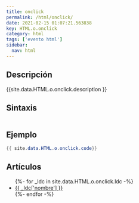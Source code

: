 ```yaml
---
title: onclick
permalink: /html/onclick/
date: 2021-02-15 01:07:21.563838
key: HTML.o.onclick
category: html
tags: ['evento html']
sidebar: 
  nav: html
---
```


## Descripción
{{site.data.HTML.o.onclick.description }}

## Sintaxis
~~~html
~~~

## Ejemplo
~~~java
{{ site.data.HTML.o.onclick.code}}
~~~

## Artículos
<ul>
{%- for _ldc in site.data.HTML.o.onclick.ldc -%}
   <li>
       <a href="{{_ldc['url'] }}">{{ _ldc['nombre'] }}</a>
   </li>
{%- endfor -%}
</ul>
